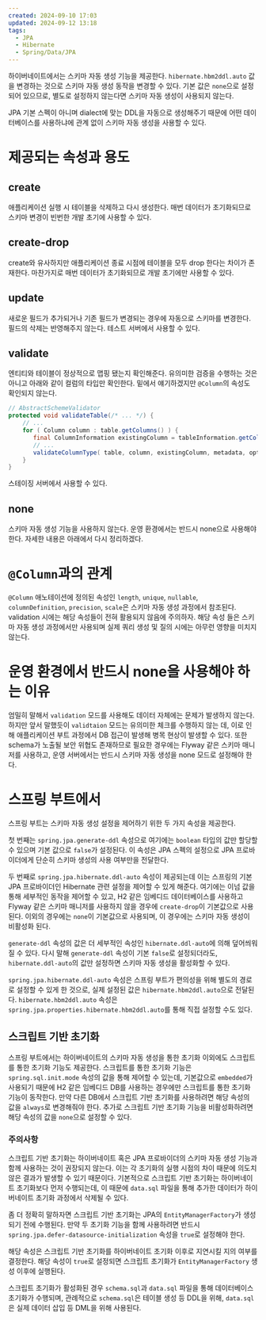 ```yaml
---
created: 2024-09-10 17:03
updated: 2024-09-12 13:18
tags:
  - JPA
  - Hibernate
  - Spring/Data/JPA
---
```

하이버네이트에서는 스키마 자동 생성 기능을 제공한다.
`hibernate.hbm2ddl.auto` 값을 변경하는 것으로 스키마 자동 생성 동작을 변경할 수 있다.
기본 값은 `none`으로 설정되어 있으므로, 별도로 설정하지 않는다면 스키마 자동 생성이 사용되지 않는다.

JPA 기본 스펙이 아니며 dialect에 맞는 DDL을 자동으로 생성해주기 때문에 어떤 데이터베이스를 사용하냐에 관계 없이 스키마 자동 생성을 사용할 수 있다.
# 제공되는 속성과 용도
## create
애플리케이션 실행 시 테이블을 삭제하고 다시 생성한다.
매번 데이터가 초기화되므로 스키마 변경이 빈번한 개발 초기에 사용할 수 있다.
## create-drop
create와 유사하지만 애플리케이션 종료 시점에 테이블을 모두 drop 한다는 차이가 존재한다.
마찬가지로 매번 데이터가 초기화되므로 개발 초기에만 사용할 수 있다.
## update
새로운 필드가 추가되거나 기존 필드가 변경되는 경우에 자동으로 스키마를 변경한다.
필드의 삭제는 반영해주지 않는다.
테스트 서버에서 사용할 수 있다.
## validate
엔티티와 테이블이 정상적으로 맵핑 됐는지 확인해준다. 유의미한 검증을 수행하는 것은 아니고 아래와 같이 컬럼의 타입만 확인한다. 밑에서 얘기하겠지만 `@Column`의 속성도 확인되지 않는다.
```java
// AbstractSchemeValidator
protected void validateTable(/* ... */) {
	// ...
    for ( Column column : table.getColumns() ) {  
       final ColumnInformation existingColumn = tableInformation.getColumn( Identifier.toIdentifier( column.getQuotedName() ) );  
       // ...
       validateColumnType( table, column, existingColumn, metadata, options, dialect );  
    }  
}
```
스테이징 서버에서 사용할 수 있다.
## none
스키마 자동 생성 기능을 사용하지 않는다.
운영 환경에서는 반드시 none으로 사용해야 한다. 자세한 내용은 아래에서 다시 정리하겠다.
# `@Column`과의 관계
`@Column` 애노테이션에 정의된 속성인 `length`, `unique`, `nullable`, `columnDefinition`, `precision`, `scale`은 스키마 자동 생성 과정에서 참조된다.
validation 시에는 해당 속성들이 전혀 활용되지 않음에 주의하자.
해당 속성 들은 스키마 자동 생성 과정에서만 사용되며 실제 쿼리 생성 및 질의 시에는 아무런 영향을 미치지 않는다.
# 운영 환경에서 반드시 none을 사용해야 하는 이유
엄밀히 말해서 `validation` 모드를 사용해도 데이터 자체에는 문제가 발생하지 않는다.
하지만 앞서 말했듯이 `validtaion` 모드는 유의미한 체크를 수행하지 않는 데, 이로 인해 애플리케이션 부트 과정에서 DB 접근이 발생해 병목 현상이 발생할 수 있다.
또한 schema가 노출될 보안 위협도 존재하므로 필요한 경우에는 Flyway 같은 스키마 매니저를 사용하고, 운영 서버에서는 반드시 스키마 자동 생성을 none 모드로 설정해야 한다.
# 스프링 부트에서
스프링 부트는 스키마 자동 생성 설정을 제어하기 위한 두 가지 속성을 제공한다.

첫 번째는 `spring.jpa.generate-ddl` 속성으로 여기에는 `boolean` 타입의 값만 할당할 수 있으며 기본 값으로 `false`가 설정된다.
이 속성은 JPA 스펙의 설정으로 JPA 프로바이더에게 단순히 스키마 생성의 사용 여부만을 전달한다.

두 번째로 `spring.jpa.hibernate.ddl-auto` 속성이 제공되는데 이는 스프링의 기본 JPA 프로바이더인 Hibernate 관련 설정을 제어할 수 있게 해준다.
여기에는 이넘 값을 통해 세부적인 동작을 제어할 수 있고, H2 같은 임베디드 데이터베이스를 사용하고 Flyway 같은 스키마 매니저를 사용하지 않을 경우에 `create-drop`이 기본값으로 사용된다.
이외의 경우에는 `none`이 기본값으로 사용되며, 이 경우에는 스키마 자동 생성이 비활성화 된다.

`generate-ddl` 속성의 값은 더 세부적인 속성인 `hibernate.ddl-auto`에 의해 덮어씌워질 수 있다. 다시 말해 `generate-ddl` 속성이 기본 `false`로 설정되더라도, `hibernate.ddl-auto`의 값만 설정하면 스키마 자동 생성을 활성화할 수 있다.

`spring.jpa.hibernate.ddl-auto` 속성은 스프링 부트가 편의성을 위해 별도의 경로로 설정할 수 있게 한 것으로, 실제 설정된 값은 `hibernate.hbm2ddl.auto`으로 전달된다.
`hibernate.hbm2ddl.auto` 속성은 `spring.jpa.properties.hibernate.hbm2ddl.auto`를 통해 직접 설정할 수도 있다.
## 스크립트 기반 초기화
스프링 부트에서는 하이버네이트의 스키마 자동 생성을 통한 초기화 이외에도 스크립트를 통한 초기화 기능도 제공한다.
스크립트를 통한 초기화 기능은 `spring.sql.init.mode` 속성의 값을 통해 제어할 수 있는데, 기본값으로 `embedded`가 사용되기 때문에 H2 같은 임베디드 DB를 사용하는 경우에만 스크립트를 통한 초기화 기능이 동작한다.
만약 다른 DB에서 스크립트 기반 초기화를 사용하려면 해당 속성의 값을 `always`로 변경해줘야 한다.
추가로 스크립트 기반 초기화 기능을 비활성화하려면 해당 속성의 값을 `none`으로 설정할 수 있다.
### 주의사항
스크립트 기반 초기화는 하이버네이트 혹은 JPA 프로바이더의 스키마 자동 생성 기능과 함께 사용하는 것이 권장되지 않는다. 이는 각 초기화의 실행 시점의 차이 때문에 의도치 않은 결과가 발생할 수 있기 때문이다.
기본적으로 스크립트 기반 초기화는 하이버네이트 초기화보다 먼저 수행되는데, 이 때문에 `data.sql` 파일을 통해 추가한 데이터가 하이버네이트 초기화 과정에서 삭제될 수 있다.

좀 더 정확히 말하자면 스크립트 기반 초기화는 JPA의 `EntityManagerFactory`가 생성되기 전에 수행된다.
만약 두 초기화 기능을 함께 사용하려면 반드시 `spring.jpa.defer-datasource-initialization` 속성을 `true`로 설정해야 한다.

해당 속성은 스크립트 기반 초기화를 하이버네이트 초기화 이후로 지연시킬 지의 여부를 결정한다.
해당 속성이 `true`로 설정되면 스크립트 초기화가 `EntityManagerFactory` 생성 이후에 실행된다.

스크립트 초기화가 활성화된 경우 `schema.sql`과 `data.sql` 파일을 통해 데이터베이스 초기화가 수행되며, 관례적으로 `schema.sql`은 테이블 생성 등 DDL을 위해, `data.sql`은 실제 데이터 삽입 등 DML을 위해 사용된다.